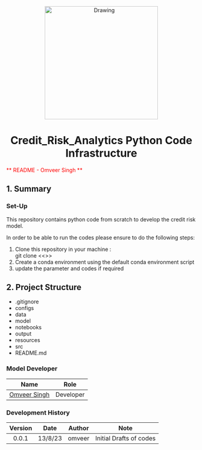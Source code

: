 <div align = "center">
<img scr="https://www.thestreet.com/.image/c_limit%2Ccs_srgb%2Cq_auto:good%2Cw_760/MTkxMTQ3NTUxMTgzODczMzkw/credit-risk.webp" alt="Drawing" width="300"/>
</div>

<center><h1> Credit_Risk_Analytics Python Code Infrastructure </h1></center>

<span style="color:red">** README - Omveer Singh **</span>

## 1. Summary
### Set-Up
This repository contains python code from scratch to develop the credit risk model.

In order to be able to run the codes please ensure to do the following steps:
1. Clone this repository in your machine :<br/> git clone <<<url>>> </br>
2. Create a conda environment using the default conda environment script
3. update the parameter and codes if required

## 2. Project Structure

- .gitignore
- configs
- data
- model
- notebooks
- output
- resources
- src
- README.md


<!-- #endregion -->

### Model Developer
|Name						|Role	   |
|:---------------------------------------------:|:--------:|
| [Omveer Singh](mailto:omveer3.singh@gmail.com)| Developer|


### Development History
|Version | Date  | Author |Note			            |
|:------:|:-----:|:------:|:-------------------------------:|
|0.0.1   |13/8/23|omveer  | Initial Drafts of codes         |
